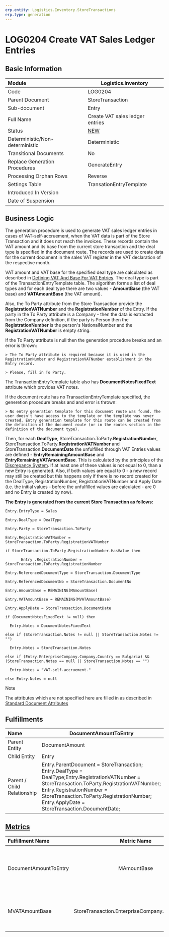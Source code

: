 ```yaml
---
erp.entity: Logistics.Inventory.StoreTransactions
erp.type: generation
---
```


# LOG0204 Create VAT Sales Ledger Entries

## Basic Information

| Module                          | Logistics.Inventory                                          |
| :------------------------------ | ------------------------------------------------------------ |
| Code                            | LOG0204                                                      |
| Parent Document                 | StoreTransaction                                             |
| Sub-document                    | Entry                                                        |
| Full Name                       | Create VAT sales ledger entries                              |
| Status                          | [NEW](xref:generation-procedures) |
| Deterministic/Non-deterministic | Deterministic                                                |
| Transitional Documents          | No                                                           |
| Replace Generation Procedures   | GenerateEntry                                                |
| Processing Orphan Rows          | Reverse                                                      |
| Settings Table                  | TransationEntryTemplate                                      |
| Introduced In Version           |                                                              |
| Date of Suspension              |                                                              |

## Business Logic

The generation procedure is used to generate VAT sales ledger entries in cases of VAT-self-accruement, when the VAT data is part of the Store Transaction and it does not reach the invoices. 
These records contain the VAT amount and its base from the current store transaction and the deal type is specified in the document route.
The records are used to create data for the current document in the sales VAT register in the VAT declaration of the respective month.

VAT amount and VAT base for the specified deal type are calculated as described in [Defining VAT And Base For VAT Entries](https://confluence.erp.net/display/techdoc/Defining+VAT+And+Base+For+VAT+Entries).
The deal type is part of the TransactionEntryTemplate table.
The algorithm forms a list of deal types and for each deal type there are two values - **AmountBase** (the VAT base) and **VATAmountBase** (the VAT amount).

Also, the To Party attribute from the Store Transaction provide the **RegistrationVATNumber** and the **RegistrationNumber** of the Entry.
If the party in the To Party attribute is a Company - then the data is extracted from the Company definition, if the party is Person then the **RegistrationNumber** is the person's NationalNumber and the **RegistrationVATNumber** is empty string.

If the To Party attribute is null then the generation procedure breaks and an error is thrown:
```
> The To Party attribute is required because it is used in the RegistrationNumber and RegistrationVATNumber establishment in the Entry record.

> Please, fill in To Party.
```

The TransactionEntryTemplate table also has **DocumentNotesFixedText** attribute which provides VAT notes.

If the document route has no TransactionEntryTemplate specified, the generetion procedure breaks and and error is thrown:
```
> No entry generation template for this document route was found. The user doesn't have access to the template or the template was never created. Entry generation template for this route can be created from the definition of the document route (or in the routes section in the definition of the document type).
```
Then, for each **DealType**, StoreTransaction.ToParty.**RegistrationNumber**, StoreTransaction.ToParty.**RegistrationVATNumber** and StoreTransaction.**DocumentDate** the unfulfilled through VAT Entries values are defined - **EntryRemainingAmountBase** and **EntryRemainingVATAmountBase**.
This is calculated by the principles of the [Discrepancy System](../reference/discrepancy-system.md). 
If at least one of these values is not equal to 0, than a new Entry is generated.
Also, if both values are equal to 0 - a new record may still be created but this happens only if there is no record created for the DealType, RegistrationNumber, RegistrationVATNumber and Apply Date (i.e. the initial values - before the unfulfilled values are calculated - are 0 and no Entry is created by now).

**The Entry is generated from the current Store Transaction as follows:**
```
Entry.EntryType = Sales

Entry.DealType = DealType

Entry.Party = StoreTransaction.ToParty

Entry.RegistrationVATNumber = StoreTransaction.ToParty.RegistrationVATNumber

if StoreTransaction.ToParty.RegistrationNumber.HasValue then

​       Entry .RegistrationNumber = StoreTransaction.ToParty.RegistrationNumber

Entry.ReferencedDocumentType = StoreTransaction.DocumentType

Entry.ReferencedDocumentNo = StoreTransaction.DocumentNo

Entry.AmountBase = REMAINING(MAmountBase)

Entry.VATAmountBase = REMAINING(MVATAmountBase)

Entry.ApplyDate = StoreTransaction.DocumentDate

if (DocumentNotesFixedText != null) then

  Entry.Notes = DocumentNotesFixedText

else if (StoreTransaction.Notes != null || StoreTransaction.Notes != "")

  Entry.Notes = StoreTransaction.Notes

else if (Entry.EnterpriseCompany.Company.Country == Bulgaria) && (StoreTransaction.Notes == null || StoreTransaction.Notes == "")

  Entry.Notes = "VAT-self-accruement."

else Entry.Notes = null
```

> [!Note]
> The attributes which are not specified here are filled in as described in [Standard Document Attributes](../reference/standard-document-attributes.md)

## Fulfillments

| Name                        | DocumentAmountToEntry                                        |
| :-------------------------- | ------------------------------------------------------------ |
| Parent Entity               | DocumentAmount                                               |
| Child Entity                | Entry                                                        |
| Parent / Child Relationship | Entry.ParentDocument = StoreTransaction; Entry.DealType = DealType;Entry.RegistrationVATNumber = StoreTransaction.ToParty.RegistrationVATNumber; Entry.RegistrationNumber = StoreTransaction.ToParty.RegistrationNumber; Entry.ApplyDate = StoreTransaction.DocumentDate; |

## [Metrics](../reference/metrics.md)

| Fulfillment Name      |                   Metric Name                   | Measurement Unit                                             |                         Parent Value                         | Child Value                                                  | New Record                                                   |
| :-------------------- | :---------------------------------------------: | :----------------------------------------------------------- | :----------------------------------------------------------: | :----------------------------------------------------------- | :----------------------------------------------------------- |
| DocumentAmountToEntry |                   MAmountBase                   | StoreTransaction.EnterpriseCompany.BaseCurrency              | DocumentAmount[StoreTransaction; StoreTransaction.EnterpriseCompany.VATDocumentAmountType].BaseAmount(in StoreTransaction.EnterpriseCompany.BaseCurrency) | Entry.AmountBase                                             | If (ParentValue.MAmountBase == 0 OR REMAINIG(MAmountBase) > 0) {New Record = YES},else {New Record = NO} |
| MVATAmountBase        | StoreTransaction.EnterpriseCompany.BaseCurrency | DocumentAmount[StoreTransaction; StoreTransaction.EnterpriseCompany.VATDocumentAmountType].TotalDistributedAmount(in StoreTransaction.EnterpriseCompany.BaseCurrency) |                     Entry.VATAmountBase                      | If (ParentValue.MVATAmountBase == 0 OR REMAINIG(MVATAmountBase) > 0) {New Record = YES},else {New Record = NO} |                                                              |
